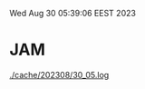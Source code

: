 Wed Aug 30 05:39:06 EEST 2023
# JAM
<a href='./cache/202308/30_05.log'>./cache/202308/30_05.log</a>
